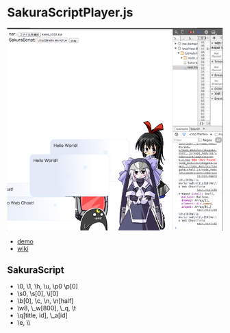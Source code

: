 # SakuraScriptPlayer.js

![screenshot](https://raw.githubusercontent.com/Ikagaka/SakuraScriptPlayer.js/master/screenshot.png )

+ [demo](https://ikagaka.github.io/SakuraScriptPlayer.demo/node_modules/ikagaka.sakurascriptplayer.js/test.html)
+ [wiki](https://github.com/Ikagaka/SakuraScriptPlayer.js/wiki/SakuraScriptPlayer.js )


## SakuraScript

+ \\0, \\1, \\h, \\u, \\p0 \\p[0]
+ \\s0, \\s[0], \\i[0]
+ \\b[0], \\c, \\n, \\n[half]
+ \\w8, \\_w[800], \\_q, \\t
+ \\q[title, id], \\_a[id]
+ \\e, \\\\
